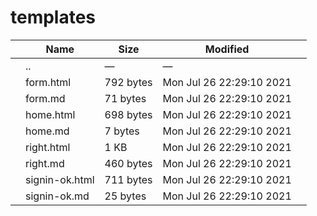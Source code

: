templates
=========

<table><thead><tr class="header"><th></th><th>Name</th><th>Size</th><th>Modified</th><th></th></tr></thead><tbody><tr class="odd"><td></td><td><span class="goup">..</span></td><td>—</td><td>—</td><td></td></tr><tr class="even"><td></td><td><span class="name">form.html</span></td><td>792 bytes</td><td>Mon Jul 26 22:29:10 2021</td><td></td></tr><tr class="odd"><td></td><td><span class="name">form.md</span></td><td>71 bytes</td><td>Mon Jul 26 22:29:10 2021</td><td></td></tr><tr class="even"><td></td><td><span class="name">home.html</span></td><td>698 bytes</td><td>Mon Jul 26 22:29:10 2021</td><td></td></tr><tr class="odd"><td></td><td><span class="name">home.md</span></td><td>7 bytes</td><td>Mon Jul 26 22:29:10 2021</td><td></td></tr><tr class="even"><td></td><td><span class="name">right.html</span></td><td>1 KB</td><td>Mon Jul 26 22:29:10 2021</td><td></td></tr><tr class="odd"><td></td><td><span class="name">right.md</span></td><td>460 bytes</td><td>Mon Jul 26 22:29:10 2021</td><td></td></tr><tr class="even"><td></td><td><span class="name">signin-ok.html</span></td><td>711 bytes</td><td>Mon Jul 26 22:29:10 2021</td><td></td></tr><tr class="odd"><td></td><td><span class="name">signin-ok.md</span></td><td>25 bytes</td><td>Mon Jul 26 22:29:10 2021</td><td></td></tr></tbody></table>
